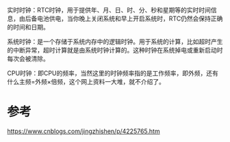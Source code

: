 

实时时钟：RTC时钟，用于提供年、月、日、时、分、秒和星期等的实时时间信息，由后备电池供电，当你晚上关闭系统和早上开启系统时，RTC仍然会保持正确的时间和日期。

系统时钟：是一个存储于系统内存中的逻辑时钟。用于系统的计算，比如超时产生的中断异常，超时计算就是由系统时钟计算的。这种时钟在系统掉电或重新启动时每次会被清除。  

CPU时钟：即CPU的频率，当然这里的时钟频率指的是工作频率，即外频，还有什么主频=外频×倍频，这个网上资料一大堆，就不介绍了。

# 参考

https://www.cnblogs.com/jingzhishen/p/4225765.htm